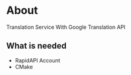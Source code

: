 # About

Translation Service With Google Translation API

## What is needed

- RapidAPI Account
- CMake